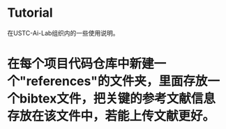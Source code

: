 # Tutorial
在USTC-Ai-Lab组织内的一些使用说明。

# 在每个项目代码仓库中新建一个"references"的文件夹，里面存放一个bibtex文件，把关键的参考文献信息存放在该文件中，若能上传文献更好。
